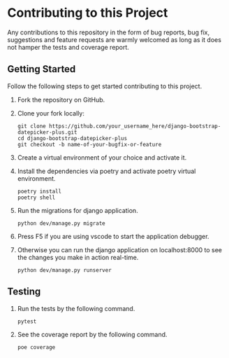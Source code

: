# Contributing to this Project

Any contributions to this repository in the form of bug reports, bug fix, suggestions and feature requests
are warmly welcomed as long as it does not hamper the tests and coverage report.


## Getting Started

Follow the following steps to get started contributing to this project.

 1. Fork the repository on GitHub.
 2. Clone your fork locally:

        git clone https://github.com/your_username_here/django-bootstrap-datepicker-plus.git
        cd django-bootstrap-datepicker-plus
        git checkout -b name-of-your-bugfix-or-feature

 3. Create a virtual environment of your choice and activate it.
 4. Install the dependencies via poetry and activate poetry virtual environment.

        poetry install
        poetry shell

 5. Run the migrations for django application.

        python dev/manage.py migrate

 6. Press F5 if you are using vscode to start the application debugger.
 7. Otherwise you can run the django application on localhost:8000 to see the changes you make in action real-time.

        python dev/manage.py runserver


## Testing

 1. Run the tests by the following command.

        pytest

 2. See the coverage report by the following command.

        poe coverage

